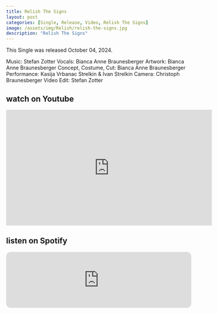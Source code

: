 ```yaml
---
title: Relish The Signs
layout: post
categories: [Single, Release, Video, Relish The Signs]
image: /assets/img/Relish/relish-the-signs.jpg
description: "Relish The Signs"
---
```


This Single was released October 04, 2024.


Music: Stefan Zotter
Vocals: Bianca Anne Braunesberger
Artwork: Bianca Anne Braunesberger
Concept, Costume, Cut: Bianca Anne Braunesberger
Performance: Kasija Vrbanac Strelkin & Ivan Strelkin
Camera: Christoph Braunesberger
Video Edit: Stefan Zotter

## watch on Youtube
<iframe width="560" height="315" src="https://www.youtube.com/embed/s-EQ5R9Ozo4?si=Z25J9Oyb42VXP6L-" title="YouTube video player" frameborder="0" allow="accelerometer; autoplay; clipboard-write; encrypted-media; gyroscope; picture-in-picture; web-share" referrerpolicy="strict-origin-when-cross-origin" allowfullscreen></iframe>

## listen on Spotify
<iframe style="border-radius:12px" src="https://open.spotify.com/embed/track/49m8XlUKubrclHyydohYe3?utm_source=generator" width="100%" height="152" frameBorder="0" allowfullscreen="" allow="autoplay; clipboard-write; encrypted-media; fullscreen; picture-in-picture" loading="lazy"></iframe>
